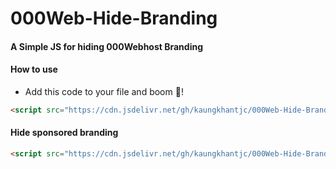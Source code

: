 # 000Web-Hide-Branding
#### A Simple JS for hiding 000Webhost Branding


#### How to use
* Add this code to your file and boom 🤩!

```html
<script src="https://cdn.jsdelivr.net/gh/kaungkhantjc/000Web-Hide-Branding/hide_branding_0.0.2.js"></script>
```

#### Hide sponsored branding
```html
<script src="https://cdn.jsdelivr.net/gh/kaungkhantjc/000Web-Hide-Branding/hide_branding_0.0.1.js"></script>
```

